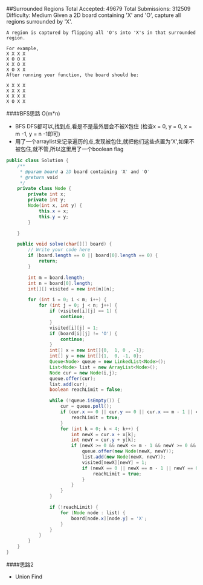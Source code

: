 ##Surrounded Regions
	Total Accepted: 49679 Total Submissions: 312509 Difficulty: Medium
	Given a 2D board containing 'X' and 'O', capture all regions surrounded by 'X'.

	A region is captured by flipping all 'O's into 'X's in that surrounded region.

	For example,
	X X X X
	X O O X
	X X O X
	X O X X
	After running your function, the board should be:

	X X X X
	X X X X
	X X X X
	X O X X

####BFS思路 O(m*n)
- BFS DFS都可以,找到点,看是不是最外层会不被X包住 (检查x = 0, y = 0, x = m -1, y = n -1即可)
- 用了一个arraylist来记录遍历的点,发现被包住,就把他们这些点置为'X',如果不被包住,就不管,所以这里用了一个boolean flag

```java
public class Solution {
    /**
     * @param board a 2D board containing 'X' and 'O'
     * @return void
     */
    private class Node {
        private int x;
        private int y;
        Node(int x, int y) {
            this.x = x;
            this.y = y;
        }

    }

    public void solve(char[][] board) {
        // Write your code here
        if (board.length == 0 || board[0].length == 0) {
            return;
        }

        int m = board.length;
        int n = board[0].length;
        int[][] visited = new int[m][n];

        for (int i = 0; i < m; i++) {
            for (int j = 0; j < n; j++) {
                if (visited[i][j] == 1) {
                    continue;
                }
                visited[i][j] = 1;
                if (board[i][j] != 'O') {
                    continue;
                }
                int[] x = new int[]{0,  1, 0 , -1};
                int[] y = new int[]{1,  0, -1, 0};
                Queue<Node> queue = new LinkedList<Node>();
                List<Node> list = new ArrayList<Node>();
                Node cur = new Node(i,j);
                queue.offer(cur);
                list.add(cur);
                boolean reachLimit = false;

                while (!queue.isEmpty()) {
                    cur = queue.poll();
                    if (cur.x == 0 || cur.y == 0 || cur.x == m - 1 || cur.y == n - 1) {
                        reachLimit = true;
                    }
                    for (int k = 0; k < 4; k++) {
                        int newX = cur.x + x[k];
                        int newY = cur.y + y[k];
                        if (newX >= 0 && newX <= m - 1 && newY >= 0 && newY <= n - 1 && board[newX][newY] == 'O' && visited[newX][newY] == 0) {
                            queue.offer(new Node(newX, newY));
                            list.add(new Node(newX, newY));
                            visited[newX][newY] = 1;
                            if (newX == 0 || newX == m - 1 || newY == 0 || newY == n - 1) {
                                reachLimit = true;
                            }
                        }
                    }
                }

                if (!reachLimit) {
                    for (Node node : list) {
                        board[node.x][node.y] = 'X';
                    }
                }
            }
        }
    }
}
```

####思路2
- Union Find

